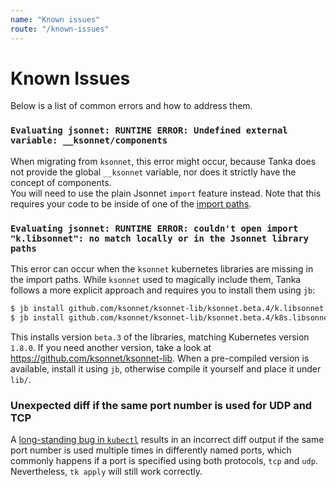```yaml
---
name: "Known issues"
route: "/known-issues"
---
```


# Known Issues

Below is a list of common errors and how to address them.

### `Evaluating jsonnet: RUNTIME ERROR: Undefined external variable: __ksonnet/components`

When migrating from `ksonnet`, this error might occur, because Tanka does not
provide the global `__ksonnet` variable, nor does it strictly have the concept
of components.  
You will need to use the plain Jsonnet `import` feature instead. Note that this
requires your code to be inside of one of the
[import paths](directory-structure.md/#import-paths).

### `Evaluating jsonnet: RUNTIME ERROR: couldn't open import "k.libsonnet": no match locally or in the Jsonnet library paths`

This error can occur when the `ksonnet` kubernetes libraries are missing in the
import paths. While `ksonnet` used to magically include them, Tanka follows a
more explicit approach and requires you to install them using `jb`:

```bash
$ jb install github.com/ksonnet/ksonnet-lib/ksonnet.beta.4/k.libsonnet
$ jb install github.com/ksonnet/ksonnet-lib/ksonnet.beta.4/k8s.libsonnet
```

This installs version `beta.3` of the libraries, matching Kubernetes version
`1.8.0`. If you need another version, take a look at
https://github.com/ksonnet/ksonnet-lib. When a pre-compiled version is
available, install it using `jb`, otherwise compile it yourself and place it
under `lib/`.

### Unexpected diff if the same port number is used for UDP and TCP

A
[long-standing bug in `kubectl`](https://github.com/kubernetes/kubernetes/issues/39188)
results in an incorrect diff output if the same port number is used multiple
times in differently named ports, which commonly happens if a port is specified
using both protocols, `tcp` and `udp`. Nevertheless, `tk apply` will still work
correctly.
